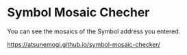 # Symbol Mosaic Checher
You can see the mosaics of the Symbol address you entered.

https://atsunemogi.github.io/symbol-mosaic-checker/
